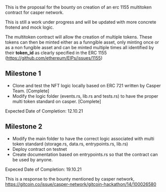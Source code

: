 This is the proposal for the bounty on creation of an erc 1155 multitoken contract for casper network.

This is still a work under progress and will be updated with more concrete frotend and mock logic. 

The multitoken contract will allow the creation of multiple tokens. These tokens can then be minted either as a funngible asset, only minting once or as a non fungible asset and can be minted multiple times all identified by their __token_id__ as clearly specified in the ERC 1155  (https://github.com/ethereum/EIPs/issues/1155)

## Milestone 1 
- Clone and test the NFT logic locally based on ERC 721 written by Casper Team. [Complete]
- Modify the logic folder (events.rs, lib.rs and tests.rs) to have the proper multi token standard on casper. [Complete] 

Expected Date of Completion: 12.10.21

## Milestone 2 
- Modify the main folder to have the correct logic associated with multi token standard (storage.rs, data.rs, entrypoints.rs, lib.rs)
- Deploy contract on testnet 
- Create documentation based on entrypoints.rs so that the contract can be used by anyone. 

Expeced Date of Completion: 19.10.21

This is a response to the bounty mentioned by casper network, https://gitcoin.co/issue/casper-network/gitcoin-hackathon/14/100026580
